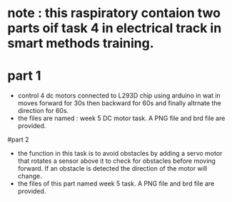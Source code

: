 # note : this raspiratory contaion two parts oif task 4 in electrical track in smart methods training. 

# part 1
- control 4 dc motors connected to L293D chip using arduino in wat in moves forward for 30s then backward for 60s and finally altrnate the direction for 60s. 
- the files are named : week 5 DC motor task. A PNG file and brd file are provided.

#part 2
- the function in this task is to avoid obstacles by adding a servo motor that rotates a sensor above it to check for obstacles before moving forward. If an obstacle is detected the direction of the motor will change.
- the files of this part named week 5 task. A PNG file and brd file are provided.
